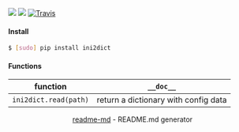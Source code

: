 [![](https://img.shields.io/pypi/pyversions/ini2dict.svg?longCache=True)](https://pypi.org/project/ini2dict/)
[![](https://img.shields.io/pypi/v/ini2dict.svg?maxAge=3600)](https://pypi.org/project/ini2dict/)
[![Travis](https://api.travis-ci.org/looking-for-a-job/ini2dict.py.svg?branch=master)](https://travis-ci.org/looking-for-a-job/ini2dict.py/)

#### Install
```bash
$ [sudo] pip install ini2dict
```

#### Functions
function|`__doc__`
-|-
`ini2dict.read(path)`|return a dictionary with config data

<p align="center"><a href="https://pypi.org/project/readme-md/">readme-md</a> - README.md generator</p>